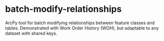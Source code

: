 # batch-modify-relationships
ArcPy tool for batch modifying relationships between feature classes and tables. Demonstrated with Work Order History (WOH), but adaptable to any dataset with shared keys.
